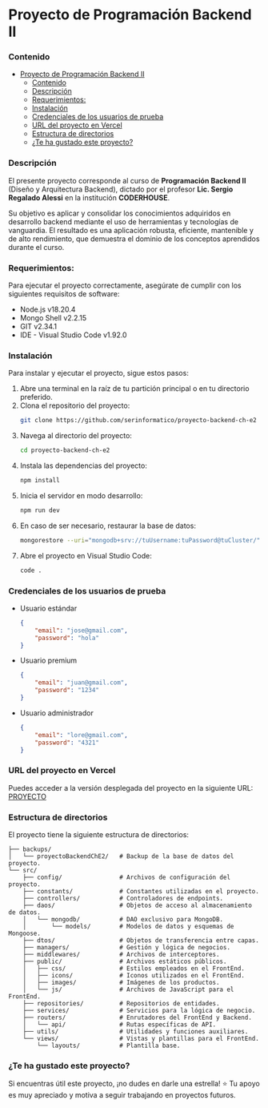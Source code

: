 # Proyecto de Programación Backend II


### Contenido
- [Proyecto de Programación Backend II](#proyecto-de-programación-backend-ii)
    - [Contenido](#contenido)
    - [Descripción](#descripción)
    - [Requerimientos:](#requerimientos)
    - [Instalación](#instalación)
    - [Credenciales de los usuarios de prueba](#credenciales-de-los-usuarios-de-prueba)
    - [URL del proyecto en Vercel](#url-del-proyecto-en-vercel)
    - [Estructura de directorios](#estructura-de-directorios)
    - [¿Te ha gustado este proyecto?](#te-ha-gustado-este-proyecto)


### Descripción
El presente proyecto corresponde al curso de **Programación Backend II** (Diseño y Arquitectura Backend), dictado por el profesor **Lic. Sergio Regalado Alessi** en la institución **CODERHOUSE**.

Su objetivo es aplicar y consolidar los conocimientos adquiridos en desarrollo backend mediante el uso de herramientas y tecnologías de vanguardia. El resultado es una aplicación robusta, eficiente, mantenible y de alto rendimiento, que demuestra el dominio de los conceptos aprendidos durante el curso.

### Requerimientos:
Para ejecutar el proyecto correctamente, asegúrate de cumplir con los siguientes requisitos de software:
- Node.js v18.20.4
- Mongo Shell v2.2.15
- GIT v2.34.1
- IDE - Visual Studio Code v1.92.0


### Instalación
Para instalar y ejecutar el proyecto, sigue estos pasos:
1. Abre una terminal en la raíz de tu partición principal o en tu directorio preferido.
2. Clona el repositorio del proyecto:
    ``` sh
    git clone https://github.com/serinformatico/proyecto-backend-ch-e2
    ```
3. Navega al directorio del proyecto:
    ``` sh
    cd proyecto-backend-ch-e2
    ```
4. Instala las dependencias del proyecto:
    ``` sh
    npm install
    ```
5. Inicia el servidor en modo desarrollo:
    ``` sh
    npm run dev
    ```
6. En caso de ser necesario, restaurar la base de datos:
    ``` sh
    mongorestore --uri="mongodb+srv://tuUsername:tuPassword@tuCluster/" --nsInclude="proyectoBackendChE2.*" --drop --gzip ./backups
    ```
7. Abre el proyecto en Visual Studio Code:
    ``` sh
    code .
    ```

### Credenciales de los usuarios de prueba
- Usuario estándar
    ``` json
    {
        "email": "jose@gmail.com",
        "password": "hola"
    }
    ```
- Usuario premium
    ``` json
    {
        "email": "juan@gmail.com",
        "password": "1234"
    }
    ```
- Usuario administrador
    ``` json
    {
        "email": "lore@gmail.com",
        "password": "4321"
    }
    ```


### URL del proyecto en Vercel
Puedes acceder a la versión desplegada del proyecto en la siguiente URL:
[PROYECTO](https://proyecto-backend-ch-e2-git-main-sergios-projects-23623fb3.vercel.app/)


### Estructura de directorios
El proyecto tiene la siguiente estructura de directorios:
```
├── backups/
│   └── proyectoBackendChE2/   # Backup de la base de datos del proyecto.
└── src/
    ├── config/                # Archivos de configuración del proyecto.
    ├── constants/             # Constantes utilizadas en el proyecto.
    ├── controllers/           # Controladores de endpoints.
    ├── daos/                  # Objetos de acceso al almacenamiento de datos.
    │   └── mongodb/           # DAO exclusivo para MongoDB.
    │       └── models/        # Modelos de datos y esquemas de Mongoose.
    ├── dtos/                  # Objetos de transferencia entre capas.
    ├── managers/              # Gestión y lógica de negocios.
    ├── middlewares/           # Archivos de interceptores.
    ├── public/                # Archivos estáticos públicos.
    │   ├── css/               # Estilos empleados en el FrontEnd.
    │   ├── icons/             # Iconos utilizados en el FrontEnd.
    │   ├── images/            # Imágenes de los productos.
    │   └── js/                # Archivos de JavaScript para el FrontEnd.
    ├── repositories/          # Repositorios de entidades.
    ├── services/              # Servicios para la lógica de negocio.
    ├── routers/               # Enrutadores del FrontEnd y Backend.
    │   └── api/               # Rutas específicas de API.
    ├── utils/                 # Utilidades y funciones auxiliares.
    └── views/                 # Vistas y plantillas para el FrontEnd.
        └── layouts/           # Plantilla base.

```

### ¿Te ha gustado este proyecto?
Si encuentras útil este proyecto, ¡no dudes en darle una estrella! ⭐ Tu apoyo es muy apreciado y motiva a seguir trabajando en proyectos futuros.
